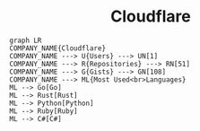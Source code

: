 <h1 align="center">Cloudflare</h1>

```mermaid
graph LR
COMPANY_NAME{Cloudflare}
COMPANY_NAME ---> U{Users} ---> UN[1]
COMPANY_NAME ---> R{Repositories} ---> RN[51]
COMPANY_NAME ---> G{Gists} ---> GN[108]
COMPANY_NAME ---> ML{Most Used<br>Languages}
ML --> Go[Go]
ML --> Rust[Rust]
ML --> Python[Python]
ML --> Ruby[Ruby]
ML --> C#[C#]
```

